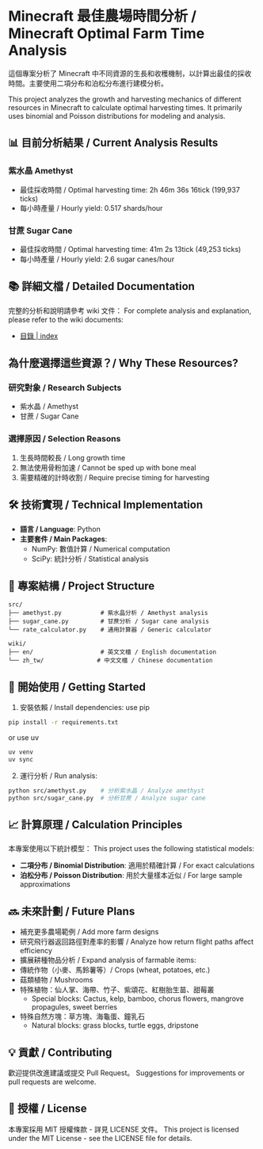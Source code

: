 # Minecraft 最佳農場時間分析 / Minecraft Optimal Farm Time Analysis

這個專案分析了 Minecraft 中不同資源的生長和收穫機制，以計算出最佳的採收時間。主要使用二項分布和泊松分布進行建模分析。

This project analyzes the growth and harvesting mechanics of different resources in Minecraft to calculate optimal harvesting times. It primarily uses binomial and Poisson distributions for modeling and analysis.

## 📊 目前分析結果 / Current Analysis Results

### 紫水晶 Amethyst

- 最佳採收時間 / Optimal harvesting time: 2h 46m 36s 16tick (199,937 ticks)
- 每小時產量 / Hourly yield: 0.517 shards/hour

### 甘蔗 Sugar Cane

- 最佳採收時間 / Optimal harvesting time: 41m 2s 13tick (49,253 ticks)
- 每小時產量 / Hourly yield: 2.6 sugar canes/hour

## 📚 詳細文檔 / Detailed Documentation

完整的分析和說明請參考 wiki 文件：
For complete analysis and explanation, please refer to the wiki documents:

- [目錄 | index](wiki/index.md)

## 為什麼選擇這些資源？/ Why These Resources?

### 研究對象 / Research Subjects

- 紫水晶 / Amethyst
- 甘蔗 / Sugar Cane

### 選擇原因 / Selection Reasons

1. 生長時間較長 / Long growth time
2. 無法使用骨粉加速 / Cannot be sped up with bone meal
3. 需要精確的計時收割 / Require precise timing for harvesting

## 🛠️ 技術實現 / Technical Implementation

- **語言 / Language**: Python
- **主要套件 / Main Packages**:
  - NumPy: 數值計算 / Numerical computation
  - SciPy: 統計分析 / Statistical analysis

## 📁 專案結構 / Project Structure

```
src/
├── amethyst.py           # 紫水晶分析 / Amethyst analysis
├── sugar_cane.py         # 甘蔗分析 / Sugar cane analysis
└── rate_calculator.py    # 通用計算器 / Generic calculator

wiki/
├── en/                   # 英文文檔 / English documentation
└── zh_tw/               # 中文文檔 / Chinese documentation
```


## 🚀 開始使用 / Getting Started

1. 安裝依賴 / Install dependencies:
use pip

```bash
pip install -r requirements.txt
```

or use uv

```bash
uv venv
uv sync
```

2. 運行分析 / Run analysis:

```bash
python src/amethyst.py    # 分析紫水晶 / Analyze amethyst
python src/sugar_cane.py  # 分析甘蔗 / Analyze sugar cane
```

## 📈 計算原理 / Calculation Principles

本專案使用以下統計模型：
This project uses the following statistical models:

- **二項分布 / Binomial Distribution**: 適用於精確計算 / For exact calculations
- **泊松分布 / Poisson Distribution**: 用於大量樣本近似 / For large sample approximations

## 🔜 未來計劃 / Future Plans

- 補充更多農場範例 / Add more farm designs
- 研究飛行器返回路徑對產率的影響 / Analyze how return flight paths affect efficiency
- 擴展耕種物品分析 / Expand analysis of farmable items:
- 傳統作物（小麥、馬鈴薯等）/ Crops (wheat, potatoes, etc.)
- 菇類植物 / Mushrooms
- 特殊植物：仙人掌、海帶、竹子、紫頌花、紅樹胎生苗、甜莓叢
  - Special blocks: Cactus, kelp, bamboo, chorus flowers, mangrove propagules, sweet berries
- 特殊自然方塊：草方塊、海龜蛋、鐘乳石
  -  Natural blocks: grass blocks, turtle eggs, dripstone

## 💡 貢獻 / Contributing

歡迎提供改進建議或提交 Pull Request。
Suggestions for improvements or pull requests are welcome.

## 📄 授權 / License

本專案採用 MIT 授權條款 - 詳見 LICENSE 文件。
This project is licensed under the MIT License - see the LICENSE file for details.